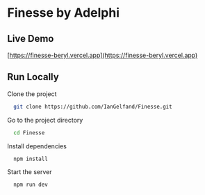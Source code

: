 
# Finesse by Adelphi
## Live Demo

[https://finesse-beryl.vercel.app](https://finesse-beryl.vercel.app)
## Run Locally

Clone the project

```bash
  git clone https://github.com/IanGelfand/Finesse.git
```

Go to the project directory

```bash
  cd Finesse
```

Install dependencies

```bash
  npm install
```

Start the server

```bash
  npm run dev
```

